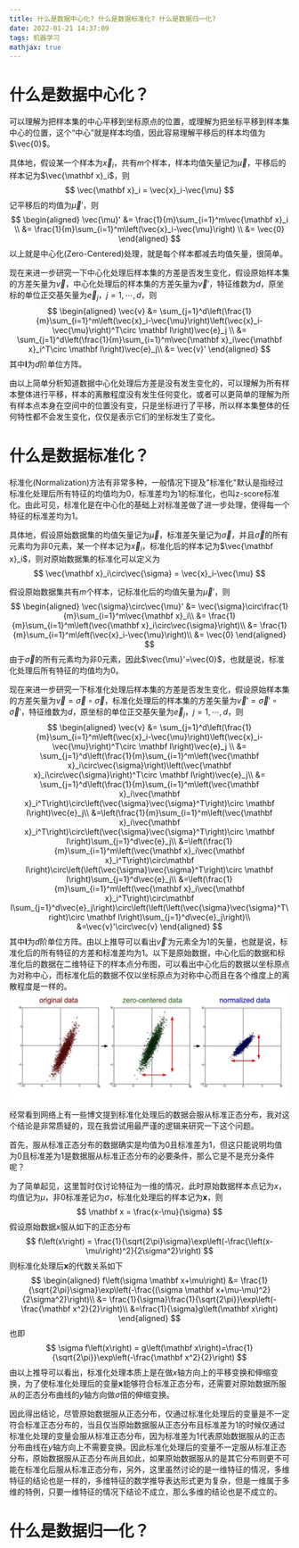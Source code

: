 ```yaml
---
title: 什么是数据中心化? 什么是数据标准化? 什么是数据归一化?
date: 2022-01-21 14:37:09
tags: 机器学习
mathjax: true
---
```


# 什么是数据中心化？

可以理解为把样本集的中心平移到坐标原点的位置，或理解为把坐标平移到样本集中心的位置，这个“中心”就是样本均值，因此容易理解平移后的样本均值为$\vec{0}$。

具体地，假设某一个样本为$\vec{x}_i$，共有$m$个样本，样本均值矢量记为$\vec{\mu}$，平移后的样本记为$\vec{\mathbf x}_i$，则
$$
\vec{\mathbf x}_i = \vec{x}_i-\vec{\mu}
$$
记平移后的均值为$\vec{\mu}'$，则
$$
\begin{aligned}
\vec{\mu}' &= \frac{1}{m}\sum_{i=1}^m\vec{\mathbf x}_i \\
&= \frac{1}{m}\sum_{i=1}^m\left(\vec{x}_i-\vec{\mu}\right) \\
&= \vec{0}
\end{aligned}
$$
以上就是中心化(Zero-Centered)处理，就是每个样本都减去均值矢量，很简单。

现在来进一步研究一下中心化处理后样本集的方差是否发生变化，假设原始样本集的方差矢量为$\vec{v}$，中心化处理后的样本集的方差矢量为$\vec{v}'$，特征维数为$d$，原坐标的单位正交基矢量为$\vec{e}_j$，$j=1,\cdots,d$，则
$$
\begin{aligned}
\vec{v} &= \sum_{j=1}^d\left(\frac{1}{m}\sum_{i=1}^m\left(\vec{x}_i-\vec{\mu}\right)\left(\vec{x}_i-\vec{\mu}\right)^T\circ \mathbf I\right)\vec{e}_j \\
&= \sum_{j=1}^d\left(\frac{1}{m}\sum_{i=1}^m\vec{\mathbf x}_i\vec{\mathbf x}_i^T\circ \mathbf I\right)\vec{e}_j\\
&= \vec{v}'
\end{aligned}
$$
其中$\mathbf I$为$d$阶单位方阵。

由以上简单分析知道数据中心化处理后方差是没有发生变化的，可以理解为所有样本整体进行平移，样本的离散程度没有发生任何变化，或者可以更简单的理解为所有样本点本身在空间中的位置没有变，只是坐标进行了平移，所以样本集整体的任何特性都不会发生变化，仅仅是表示它们的坐标发生了变化。

# 什么是数据标准化？

标准化(Normalization)方法有非常多种，一般情况下提及"标准化"默认是指经过标准化处理后所有特征的均值均为$0$，标准差均为$1$的标准化，也叫z-score标准化。由此可见，标准化是在中心化的基础上对标准差做了进一步处理，使得每一个特征的标准差均为$1$。

具体地，假设原始数据集的均值矢量记为$\vec{\mu}$，标准差矢量记为$\vec{\sigma}$，并且$\vec{\sigma}$的所有元素均为非$0$元素，某一个样本记为$\vec{x}_i$，标准化后的样本记为$\vec{\mathbf x}_i$，则对原始数据集的标准化可以定义为
$$
\vec{\mathbf x}_i\circ\vec{\sigma} = \vec{x}_i-\vec{\mu}
$$

假设原始数据集共有$m$个样本，记标准化后的均值矢量为$\vec{\mu}'$，则
$$
\begin{aligned}
\vec{\sigma}\circ\vec{\mu}' &= \vec{\sigma}\circ\frac{1}{m}\sum_{i=1}^m\vec{\mathbf x}_i\\
&= \frac{1}{m}\sum_{i=1}^m\left(\vec{\mathbf x}_i\circ\vec{\sigma}\right)\\
&= \frac{1}{m}\sum_{i=1}^m\left(\vec{x}_i-\vec{\mu}\right)\\
&= \vec{0}
\end{aligned}
$$
由于$\vec{\sigma}$的所有元素均为非$0$元素，因此$\vec{\mu}'=\vec{0}$，也就是说，标准化处理后所有特征的均值均为$0$。

现在来进一步研究一下标准化处理后样本集的方差是否发生变化，假设原始样本集的方差矢量为$\vec{v}=\vec{\sigma}\circ\vec{\sigma}$，标准化处理后的样本集的方差矢量为$\vec{v}'=\vec{\sigma}'\circ\vec{\sigma}'$，特征维数为$d$，原坐标的单位正交基矢量为$\vec{e}_j$，$j=1,\cdots,d$，则
$$
\begin{aligned}
\vec{v} &= \sum_{j=1}^d\left(\frac{1}{m}\sum_{i=1}^m\left(\vec{x}_i-\vec{\mu}\right)\left(\vec{x}_i-\vec{\mu}\right)^T\circ \mathbf I\right)\vec{e}_j \\
&= \sum_{j=1}^d\left(\frac{1}{m}\sum_{i=1}^m\left(\vec{\mathbf x}_i\circ\vec{\sigma}\right)\left(\vec{\mathbf x}_i\circ\vec{\sigma}\right)^T\circ \mathbf I\right)\vec{e}_j\\
&= \sum_{j=1}^d\left(\frac{1}{m}\sum_{i=1}^m\left(\vec{\mathbf x}_i\vec{\mathbf x}_i^T\right)\circ\left(\vec{\sigma}\vec{\sigma}^T\right)\circ \mathbf I\right)\vec{e}_j\\
&=\left(\frac{1}{m}\sum_{i=1}^m\left(\vec{\mathbf x}_i\vec{\mathbf x}_i^T\right)\circ\left(\vec{\sigma}\vec{\sigma}^T\right)\circ \mathbf I\right)\sum_{j=1}^d\vec{e}_j\\
&=\left(\frac{1}{m}\sum_{i=1}^m\left(\vec{\mathbf x}_i\vec{\mathbf x}_i^T\right)\circ\mathbf I\right)\circ\left(\left(\vec{\sigma}\vec{\sigma}^T\right)\circ \mathbf I\right)\sum_{j=1}^d\vec{e}_j\\
&=\left(\frac{1}{m}\sum_{i=1}^m\left(\vec{\mathbf x}_i\vec{\mathbf x}_i^T\right)\circ\mathbf I\sum_{j=1}^d\vec{e}_j\right)\circ\left(\left(\left(\vec{\sigma}\vec{\sigma}^T\right)\circ \mathbf I\right)\sum_{j=1}^d\vec{e}_j\right)\\
&=\vec{v}'\circ\vec{v}
\end{aligned}
$$
其中$\mathbf I$为$d$阶单位方阵。由以上推导可以看出$\vec{v}'$为元素全为$1$的矢量，也就是说，标准化后的所有特征的方差和标准差均为$1$。以下是原始数据，中心化后的数据和标准化后的数据在二维特征下的样本点分布图，可以看出中心化后的数据以坐标原点为对称中心，而标准化后的数据不仅以坐标原点为对称中心而且在各个维度上的离散程度是一样的。![image-20220124111332166](image-20220124111332166.png)

经常看到网络上有一些博文提到标准化处理后的数据会服从标准正态分布，我对这个结论是非常质疑的，现在我尝试用最严谨的逻辑来研究一下这个问题。

首先，服从标准正态分布的数据确实是均值为$0$且标准差为$1$，但这只能说明均值为$0$且标准差为$1$是数据服从标准正态分布的必要条件，那么它是不是充分条件呢？

为了简单起见，这里暂时仅讨论特征为一维的情况，此时原始数据样本点记为$x$，均值记为$\mu$，非$0$标准差记为$\sigma$，标准化处理后的样本记为$\mathbf x$，则
$$
\mathbf x = \frac{x-\mu}{\sigma}
$$
假设原始数据$x$服从如下的正态分布
$$
f\left(x\right) = \frac{1}{\sqrt{2\pi}\sigma}\exp\left(-\frac{\left(x-\mu\right)^2}{2\sigma^2}\right)
$$
则标准化处理后$\mathbf x$的代数关系如下
$$
\begin{aligned}
f\left(\sigma \mathbf x+\mu\right) &= \frac{1}{\sqrt{2\pi}\sigma}\exp\left(-\frac{(\sigma \mathbf x+\mu-\mu)^2}{2\sigma^2}\right)\\
&= \frac{1}{\sigma}\frac{1}{\sqrt{2\pi}}\exp\left(-\frac{\mathbf x^2}{2}\right)\\
&=\frac{1}{\sigma}g\left(\mathbf x\right)
\end{aligned}
$$
也即
$$
\sigma f\left(x\right) = g\left(\mathbf x\right)=\frac{1}{\sqrt{2\pi}}\exp\left(-\frac{\mathbf x^2}{2}\right)
$$
由以上推导可以看出，标准化处理本质上是在做$x$轴方向上的平移变换和伸缩变换，为了使标准化处理后的变量$\mathbf x$能够符合标准正态分布，还需要对原始数据所服从的正态分布曲线的$y$轴方向做$\sigma$倍的伸缩变换。

因此得出结论，尽管原始数据服从正态分布，仅通过标准化处理后的变量是不一定符合标准正态分布的，当且仅当原始数据服从正态分布且标准差为$1$的时候仅通过标准化处理的变量会服从标准正态分布，因为标准差为$1$代表原始数据服从的正态分布曲线在$y$轴方向上不需要变换。因此标准化处理后的变量不一定服从标准正态分布，原始数据服从正态分布尚且如此，如果原始数据服从的是其它分布则更不可能在标准化后服从标准正态分布，另外，这里虽然讨论的是一维特征的情况，多维特征的结论也是一样的，多维特征的数学推导表达形式更为复杂，但是一维属于多维的特例，只要一维特征的情况下结论不成立，那么多维的结论也是不成立的。

# 什么是数据归一化？

